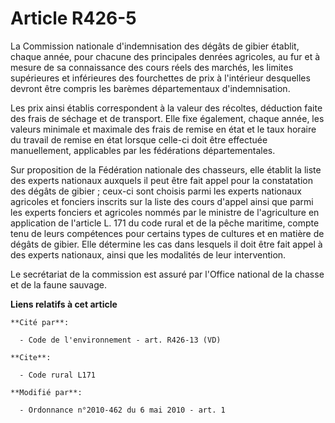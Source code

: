 # Article R426-5

La Commission nationale d'indemnisation des dégâts de gibier établit, chaque année, pour chacune des principales denrées
agricoles, au fur et à mesure de sa connaissance des cours réels des marchés, les limites supérieures et inférieures des
fourchettes de prix à l'intérieur desquelles devront être compris les barèmes départementaux d'indemnisation. 

Les prix ainsi établis correspondent à la valeur des récoltes, déduction faite des frais de séchage et de transport. Elle
fixe également, chaque année, les valeurs minimale et maximale des frais de remise en état et le taux horaire du travail de
remise en état lorsque celle-ci doit être effectuée manuellement, applicables par les fédérations départementales. 

Sur proposition de la Fédération nationale des chasseurs, elle établit la liste des experts nationaux auxquels il peut être
fait appel pour la constatation des dégâts de gibier ; ceux-ci sont choisis parmi les experts nationaux agricoles et fonciers
inscrits sur la liste des cours d'appel ainsi que parmi les experts fonciers et agricoles nommés par le ministre de
l'agriculture en application de l'article L. 171 du code rural et de la pêche maritime, compte tenu de leurs compétences pour
certains types de cultures et en matière de dégâts de gibier. Elle détermine les cas dans lesquels il doit être fait appel à
des experts nationaux, ainsi que les modalités de leur intervention. 

Le secrétariat de la commission est assuré par l'Office national de la chasse et de la faune sauvage.

**Liens relatifs à cet article**

	**Cité par**:

	  - Code de l'environnement - art. R426-13 (VD)

	**Cite**:

	  - Code rural L171

	**Modifié par**:

	  - Ordonnance n°2010-462 du 6 mai 2010 - art. 1
